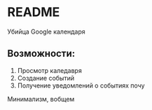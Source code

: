 # README
Убийца Google календаря

## Возможности:

1. Просмотр каледавря
2. Создание событий
3. Получение уведомлений о событиях почу 

Минимализм, вобщем

